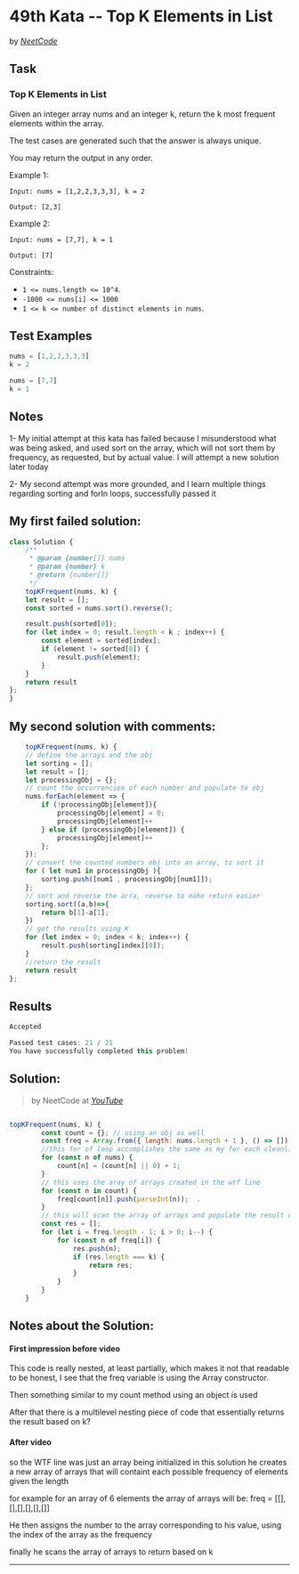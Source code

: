 # 49th Kata -- Top K Elements in List


by *[NeetCode](https://neetcode.io/problems/top-k-elements-in-list)*


## Task

### Top K Elements in List


Given an integer array nums and an integer k, return the k most frequent elements within the array.

The test cases are generated such that the answer is always unique.

You may return the output in any order.

Example 1:

```
Input: nums = [1,2,2,3,3,3], k = 2

Output: [2,3]
```

Example 2:
```
Input: nums = [7,7], k = 1

Output: [7]
```
Constraints:

* ```1 <= nums.length <= 10^4```.
* ```-1000 <= nums[i] <= 1000```
* ```1 <= k <= number of distinct elements in nums```.


## Test Examples

```js
nums = [1,2,2,3,3,3]
k = 2

nums = [7,7]
k = 1
```


## Notes

1- My initial attempt at this kata has failed because I misunderstood what was being asked, and used sort on the array, which will not sort them by frequency, as requested, but by actual value.
I will attempt a new solution later today

2- My second attempt was more grounded, and I learn multiple things regarding sorting and forIn loops, successfully passed it


## My first failed solution:

```js
class Solution {
    /**
     * @param {number[]} nums
     * @param {number} k
     * @return {number[]}
     */
    topKFrequent(nums, k) {
    let result = [];
    const sorted = nums.sort().reverse();

    result.push(sorted[0]);
    for (let index = 0; result.length < k ; index++) {
        const element = sorted[index];
        if (element != sorted[0]) {
            result.push(element);
        }
    }
    return result
};
}

```

## My second solution with comments:


```js
    topKFrequent(nums, k) {
    // define the arrays and the obj
    let sorting = [];
    let result = [];
    let processingObj = {};
    // count the occurrencies of each number and populate te obj
    nums.forEach(element => {
        if (!processingObj[element]){
            processingObj[element] = 0;
            processingObj[element]++
        } else if (processingObj[element]) {
            processingObj[element]++
        };
    });
    // convert the counted numbers obj into an array, to sort it
    for ( let num1 in processingObj ){
        sorting.push([num1 , processingObj[num1]]);
    };
    // sort and reverse the arra, reverse to make return easier
    sorting.sort((a,b)=>{
        return b[1]-a[1];
    })
    // get the results using K
    for (let index = 0; index < k; index++) {
        result.push(sorting[index][0]);
    }
    //return the result
    return result
};
```

## Results

```js
Accepted

Passed test cases: 21 / 21
You have successfully completed this problem!
```

## Solution:
> by NeetCode at *[YouTube](https://youtu.be/YPTqKIgVk-k)*

```js

topKFrequent(nums, k) {
        const count = {}; // using an obj as well
        const freq = Array.from({ length: nums.length + 1 }, () => []); //wtf is this line
        //this for of loop accomplishes the same as my for each cleanlier
        for (const n of nums) {
            count[n] = (count[n] || 0) + 1;
        }
        // this uses the aray of arrays created in the wtf line
        for (const n in count) {
            freq[count[n]].push(parseInt(n));  .
        }
        // this will scan the array of arrays and populate the result depending on the K value
        const res = [];
        for (let i = freq.length - 1; i > 0; i--) {
            for (const n of freq[i]) {
                res.push(n);
                if (res.length === k) {
                    return res;
                }
            }
        }
    }
```

## Notes about the Solution:

#### First impression before video
This code is really nested, at least partially, which makes it not that readable to be honest, I see that the freq variable is using the Array constructor.

Then something similar to my count method using an object is used

After that there is a multilevel nesting piece of code that essentially returns the result based on k?

#### After video
so the WTF line was just an array being initialized
in this solution he creates a new array of arrays that will containt each possible frequency of elements given the length

for example for an array of 6 elements the array of arrays will be:
freq = [[],[],[],[],[],[]]

He then assigns the number to the array corresponding to his value, using the index of the array as the frequency

finally he scans the array of arrays to return based on k


---
